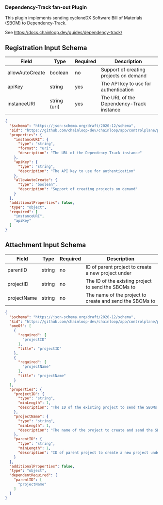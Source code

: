 ### Dependency-Track fan-out Plugin

This plugin implements sending cycloneDX Software Bill of Materials (SBOM) to Dependency-Track. 

See https://docs.chainloop.dev/guides/dependency-track/


## Registration Input Schema

|Field|Type|Required|Description|
|---|---|---|---|
|allowAutoCreate|boolean|no|Support of creating projects on demand|
|apiKey|string|yes|The API key to use for authentication|
|instanceURI|string (uri)|yes|The URL of the Dependency-Track instance|

```json
{
  "$schema": "https://json-schema.org/draft/2020-12/schema",
  "$id": "https://github.com/chainloop-dev/chainloop/app/controlplane/plugins/core/dependency-track/v1/registration-request",
  "properties": {
    "instanceURI": {
      "type": "string",
      "format": "uri",
      "description": "The URL of the Dependency-Track instance"
    },
    "apiKey": {
      "type": "string",
      "description": "The API key to use for authentication"
    },
    "allowAutoCreate": {
      "type": "boolean",
      "description": "Support of creating projects on demand"
    }
  },
  "additionalProperties": false,
  "type": "object",
  "required": [
    "instanceURI",
    "apiKey"
  ]
}
```

## Attachment Input Schema

|Field|Type|Required|Description|
|---|---|---|---|
|parentID|string|no|ID of parent project to create a new project under|
|projectID|string|no|The ID of the existing project to send the SBOMs to|
|projectName|string|no|The name of the project to create and send the SBOMs to|

```json
{
  "$schema": "https://json-schema.org/draft/2020-12/schema",
  "$id": "https://github.com/chainloop-dev/chainloop/app/controlplane/plugins/core/dependency-track/v1/attachment-request",
  "oneOf": [
    {
      "required": [
        "projectID"
      ],
      "title": "projectID"
    },
    {
      "required": [
        "projectName"
      ],
      "title": "projectName"
    }
  ],
  "properties": {
    "projectID": {
      "type": "string",
      "minLength": 1,
      "description": "The ID of the existing project to send the SBOMs to"
    },
    "projectName": {
      "type": "string",
      "minLength": 1,
      "description": "The name of the project to create and send the SBOMs to"
    },
    "parentID": {
      "type": "string",
      "minLength": 1,
      "description": "ID of parent project to create a new project under"
    }
  },
  "additionalProperties": false,
  "type": "object",
  "dependentRequired": {
    "parentID": [
      "projectName"
    ]
  }
}
```